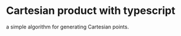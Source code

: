 <h1>Cartesian product with typescript</h1>

<p>a simple algorithm for generating Cartesian points. </p>
